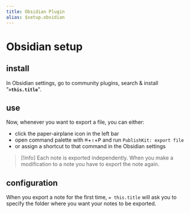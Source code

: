 ```yaml
---
title: Obsidian Plugin
alias: $setup.obsidian
---
```

# Obsidian setup

## install

In Obsidian settings, go to community plugins, search & install "**`=this.title`**".

## use

Now, whenever you want to export a file, you can either:
- click the paper-airplane icon <i class='bx bx-paper-plane'></i> in the left bar
- open command palette with <kbd>⌘</kbd>+<kbd>⇧</kbd>+<kbd>P</kbd> and run `PublishKit: export file`
- or assign a shortcut to that command in the Obsidian settings

> [!info]
> Each note is exported independently. When you make a modification to a note you have to export the note again.


## configuration

When you export a note for the first time, `= this.title` will ask you to specify the folder where you want your notes to be exported.